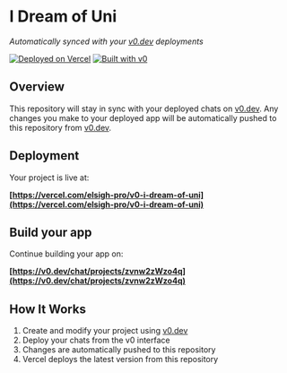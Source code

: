 # I Dream of Uni

*Automatically synced with your [v0.dev](https://v0.dev) deployments*

[![Deployed on Vercel](https://img.shields.io/badge/Deployed%20on-Vercel-black?style=for-the-badge&logo=vercel)](https://vercel.com/elsigh-pro/v0-i-dream-of-uni)
[![Built with v0](https://img.shields.io/badge/Built%20with-v0.dev-black?style=for-the-badge)](https://v0.dev/chat/projects/zvnw2zWzo4q)

## Overview

This repository will stay in sync with your deployed chats on [v0.dev](https://v0.dev).
Any changes you make to your deployed app will be automatically pushed to this repository from [v0.dev](https://v0.dev).

## Deployment

Your project is live at:

**[https://vercel.com/elsigh-pro/v0-i-dream-of-uni](https://vercel.com/elsigh-pro/v0-i-dream-of-uni)**

## Build your app

Continue building your app on:

**[https://v0.dev/chat/projects/zvnw2zWzo4q](https://v0.dev/chat/projects/zvnw2zWzo4q)**

## How It Works

1. Create and modify your project using [v0.dev](https://v0.dev)
2. Deploy your chats from the v0 interface
3. Changes are automatically pushed to this repository
4. Vercel deploys the latest version from this repository
